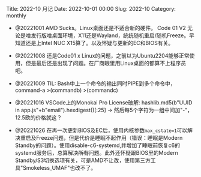 Title: 2022-10 月记
Date: 2022-10-01 00:00
Slug: 2022-10
Category: monthly

- @20221001 AMD Sucks。Linux桌面还是不适合新的硬件。 Code 01 V2 无论是啥发行版啥桌面环境，X11还是Wayland，统统随机重启/随机Freeze。早知道还是上Intel NUC X15算了。以及怀疑与更新的EC和BIOS有关。

- @20221008 还是Code01 x Linux的问题，之前以为Ubuntu2204能够正常使用，但是最后还是出现了问题。在厂商眼里用Linux桌面的都算不上程序员吧。

- @20221009 TIL: Bash中上一个命令的输出同时PIPE到多个命令中，command-a  >(commandb) >(commandc)

- @20221016 VSCode上的Monokai Pro License破解: hashlib.md5(b"UUID in app.js"+b"email").hexdigest()[:25] -> 然后每5个字符为一组中间加"-"，12.5欧的价格就这？

- @20221026 在再一次更新BIOS及EC后，使用内核参数`max_cstate=1`可以解决重启及Freeze问题，但是代价是睡眠不起作用（错误：睡眠是Modern Standby的问题）。使用disable-c6-systemd,并增加了睡眠前恢复c6的systemd服务后，总算解决~~所有~~问题。此外还怀疑跟BIOS里的Modern Standby/S3切换选项有关，可是AMD不让改，使用第三方工具"Smokeless\_UMAF"也改不了。
